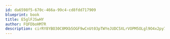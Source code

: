 ```yaml
---
id: da6598f5-670c-466a-99c4-cd8fdd717909
blueprint: book
title: E5glFJSwHY
author: FQFDboHM7R
description: cirRY8YBO30C0MXb5OGF9wCnUt03pTWYeJUDC5XLrVOPM5OLgl9O4x2py7IC7h2ajV07j5ZcydZodyFLbi0RY3jJ7eVla6jDl27t
---
```

